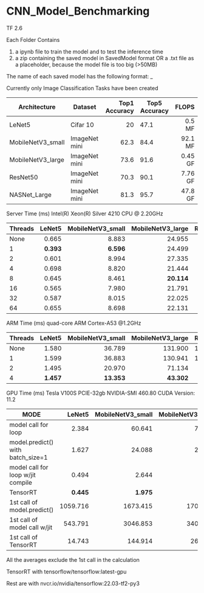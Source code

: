 # CNN_Model_Benchmarking

TF 2.6

Each Folder Contains 
1) a ipynb file to train the model and to test the inference time
2) a zip containing the saved model in SavedModel format 
   OR a .txt file as a placeholder, because the model file is too big (>50MB)


The name of each saved model has the following format:
<name>_<dataset>_<metric>_<FLOPS>
  
Currently only Image Classification Tasks have been created
  
Architecture | Dataset| Top1 Accuracy | Top5 Accuracy|  FLOPS |
--- | --- | ---: | --- | ---:| 
LeNet5 |Cifar 10| 20 | 47.1 | 0.5 MF |
MobileNetV3_small |ImageNet mini| 62.3 | 84.4 | 92.1 MF
MobileNetV3_large |ImageNet mini| 73.6 | 91.6 | 0.45 GF
ResNet50 |ImageNet mini|70.3 | 90.1 | 7.76 GF |
NASNet_Large |ImageNet mini| 81.3 | 95.7 | 47.8 GF |

Server Time (ms) Intel(R) Xeon(R) Silver 4210 CPU @ 2.20GHz

Threads |LeNet5| MobileNetV3_small | MobileNetV3_large| ResNet50 | NASNet_large |
---  | ---:    | ---:    | ---:     | ---:     |  ---:     |
None |0.665    |8.883    |24.955    |112.377   |1048.949   |
1    |**0.393**|**6.596**|24.499    |253.742   |1703.825   |
2    |0.601    |8.994    |27.335    |180.110   |1303.018   |
4    |0.698    |8.820    |21.444    |116.357   |915.699    |
8    |0.645    |8.461    |**20.114**|82.583    |708.663    |
16   |0.565    |7.980    |21.791    |69.426    |626.483    |
32   |0.587    |8.015    |22.025    |**63.731**|**614.677**|
64   |0.655    |8.698    |22.131    |71.173    |630.602    |


ARM Time (ms) quad-core ARM Cortex-A53 @1.2GHz

Threads |LeNet5| MobileNetV3_small | MobileNetV3_large| ResNet50 | NASNet_large |
---  | ---:    | ---:     | ---:      | ---:      |  ---:     |
None |1.580    |36.789    |131.900    |1456.592   |12234.435   |
1    |1.599    |36.883    |130.941    |1448.184   |12226.411   |
2    |1.495    |20.970    |71.134     |785.006    |6594.041    |
4    |**1.457**|**13.353**|**43.302** |**450.416**|**3821.893**|

<!---
GPU Time (ms) Tesla P100-PCIE-16gb

MODE |LeNet5| MobileNetV3_small | MobileNetV3_large| ResNet50 | NASNet_large |
---  | ---:    | ---:     | ---:      | ---:      |  ---:     |
Transfering inputs in one go |1.023 |14.470|20.841|23.235|94.629 |
Transfering inputs one by one|33.687|44.547|47.349|48.377|124.676|


GPU Time (ms) Tesla V100S PCIE-32gb

MODE |LeNet5| MobileNetV3_small | MobileNetV3_large| ResNet50 | NASNet_large |
---  | ---:    | ---:     | ---:      | ---:      |  ---:     |
Transfering inputs in one go | 2.975 | 36.331 | 39.778 | 39.659 |110.298
Transfering inputs one by one|64.128 | 98.906 | 100.672| 97.908 |203.269
-->

GPU Time (ms) Tesla V100S PCIE-32gb NVIDIA-SMI 460.80 CUDA Version: 11.2

MODE |LeNet5| MobileNetV3_small | MobileNetV3_large | ResNet50 | NASNet_large |
---  | ---: | ---: | ---: | ---: | ---: |
model call for loop              |    2.384|   60.641|   74.420|   48.178|   329.312|
model.predict() with batch_size=1|    1.627|   24.088|   26.278|   21.232|    98.247|
model call for loop w/jit compile|    0.494|    2.644|    3.626|    3.840|    20.556|
TensorRT                         |**0.445**|**1.975**|**2.095**|**2.275**|**15.082**|
1st call of model.predict()      | 1059.716| 1673.415| 1703.903| 1652.621|  1636.244|
1st call of model call w/jit     |  543.791| 3046.853| 3402.673| 2122.300| 13989.758|
1st call of TensorRT             |   14.743|  144.914|  262.083|  921.957|  4317.527|

All the averages exclude the 1st call in the calculation

TensorRT with tensorflow/tensorflow:latest-gpu

Rest are with nvcr.io/nvidia/tensorflow:22.03-tf2-py3
